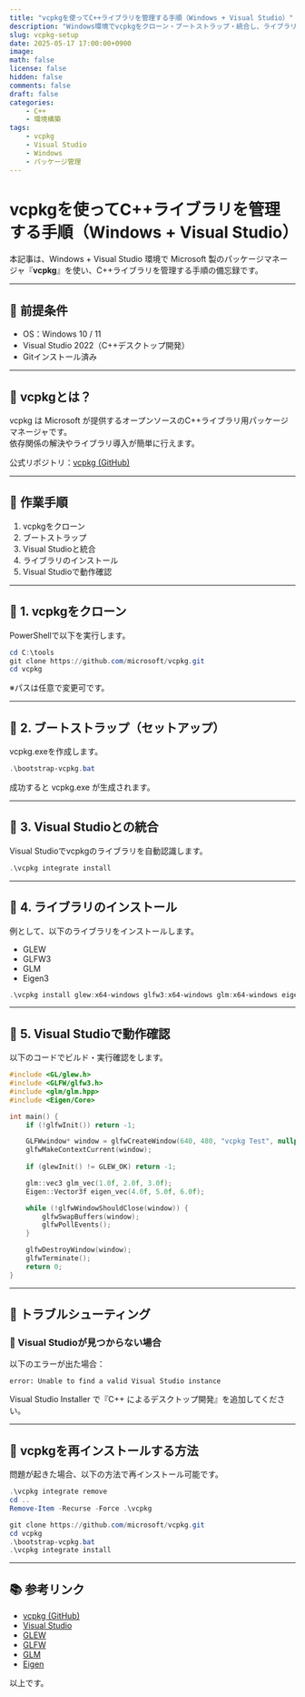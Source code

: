 ```yaml
---
title: "vcpkgを使ってC++ライブラリを管理する手順（Windows + Visual Studio）"
description: "Windows環境でvcpkgをクローン・ブートストラップ・統合し、ライブラリをインストールする流れの備忘録です。"
slug: vcpkg-setup
date: 2025-05-17 17:00:00+0900
image:
math: false
license: false
hidden: false
comments: false
draft: false
categories:
    - C++
    - 環境構築
tags:
    - vcpkg
    - Visual Studio
    - Windows
    - パッケージ管理
---
```


# vcpkgを使ってC++ライブラリを管理する手順（Windows + Visual Studio）

本記事は、Windows + Visual Studio 環境で Microsoft 製のパッケージマネージャ『**vcpkg**』を使い、C++ライブラリを管理する手順の備忘録です。

---

## 📌 前提条件

- OS：Windows 10 / 11
- Visual Studio 2022（C++デスクトップ開発）
- Gitインストール済み

---

## 📌 vcpkgとは？

vcpkg は Microsoft が提供するオープンソースのC++ライブラリ用パッケージマネージャです。  
依存関係の解決やライブラリ導入が簡単に行えます。

公式リポジトリ：[vcpkg (GitHub)](https://github.com/microsoft/vcpkg)

---

## 📌 作業手順

1. vcpkgをクローン
2. ブートストラップ
3. Visual Studioと統合
4. ライブラリのインストール
5. Visual Studioで動作確認

---

## 🚩 1. vcpkgをクローン

PowerShellで以下を実行します。

```powershell
cd C:\tools
git clone https://github.com/microsoft/vcpkg.git
cd vcpkg
```

※パスは任意で変更可です。

---

## 🚩 2. ブートストラップ（セットアップ）

vcpkg.exeを作成します。

```powershell
.\bootstrap-vcpkg.bat
```

成功すると vcpkg.exe が生成されます。

---

## 🚩 3. Visual Studioとの統合

Visual Studioでvcpkgのライブラリを自動認識します。

```powershell
.\vcpkg integrate install
```

---

## 🚩 4. ライブラリのインストール

例として、以下のライブラリをインストールします。

- GLEW
- GLFW3
- GLM
- Eigen3

```powershell
.\vcpkg install glew:x64-windows glfw3:x64-windows glm:x64-windows eigen3:x64-windows
```

---

## 🚩 5. Visual Studioで動作確認

以下のコードでビルド・実行確認をします。

```cpp
#include <GL/glew.h>
#include <GLFW/glfw3.h>
#include <glm/glm.hpp>
#include <Eigen/Core>

int main() {
    if (!glfwInit()) return -1;

    GLFWwindow* window = glfwCreateWindow(640, 480, "vcpkg Test", nullptr, nullptr);
    glfwMakeContextCurrent(window);
    
    if (glewInit() != GLEW_OK) return -1;

    glm::vec3 glm_vec(1.0f, 2.0f, 3.0f);
    Eigen::Vector3f eigen_vec(4.0f, 5.0f, 6.0f);

    while (!glfwWindowShouldClose(window)) {
        glfwSwapBuffers(window);
        glfwPollEvents();
    }

    glfwDestroyWindow(window);
    glfwTerminate();
    return 0;
}
```

---

## 🚩 トラブルシューティング

### 🔺 Visual Studioが見つからない場合

以下のエラーが出た場合：

```
error: Unable to find a valid Visual Studio instance
```

Visual Studio Installer で『C++ によるデスクトップ開発』を追加してください。

---

## 🚩 vcpkgを再インストールする方法

問題が起きた場合、以下の方法で再インストール可能です。

```powershell
.\vcpkg integrate remove
cd ..
Remove-Item -Recurse -Force .\vcpkg

git clone https://github.com/microsoft/vcpkg.git
cd vcpkg
.\bootstrap-vcpkg.bat
.\vcpkg integrate install
```

---

## 📚 参考リンク

- [vcpkg (GitHub)](https://github.com/microsoft/vcpkg)
- [Visual Studio](https://visualstudio.microsoft.com/ja/downloads/)
- [GLEW](http://glew.sourceforge.net/)
- [GLFW](https://www.glfw.org/)
- [GLM](https://github.com/g-truc/glm)
- [Eigen](https://eigen.tuxfamily.org/)

以上です。
